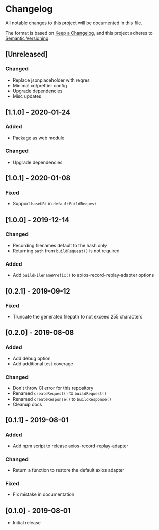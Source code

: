 # Changelog

All notable changes to this project will be documented in this file.

The format is based on [Keep a Changelog](https://keepachangelog.com/en/1.0.0/),
and this project adheres to [Semantic Versioning](https://semver.org/spec/v2.0.0.html).

## [Unreleased]

### Changed

- Replace jsonplaceholder with reqres
- Minimal xo/prettier config
- Upgrade dependencies
- Misc updates

## [1.1.0] - 2020-01-24

### Added

- Package as web module

### Changed

- Upgrade dependencies

## [1.0.1] - 2020-01-08

### Fixed

- Support `baseURL` in `defaultBuildRequest`

## [1.0.0] - 2019-12-14

### Changed

- Recording filenames default to the hash only
- Returning `path` from `buildRequest()` is not required

### Added

- Add `buildFilenamePrefix()` to axios-record-replay-adapter options

## [0.2.1] - 2019-09-12

### Fixed

- Truncate the generated filepath to not exceed 255 characters

## [0.2.0] - 2019-08-08

### Added

- Add debug option
- Add additional test coverage

### Changed

- Don't throw CI error for this repository
- Renamed `createRequest()` to `buildRequest()`
- Renamed `createResponse()` to `buildResponse()`
- Cleanup docs

## [0.1.1] - 2019-08-01

### Added

- Add npm script to release axios-record-replay-adapter

### Changed

- Return a function to restore the default axios adapter

### Fixed

- Fix mistake in documentation

## [0.1.0] - 2019-08-01

- Initial release
